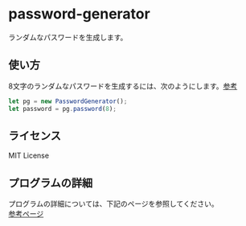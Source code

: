# password-generator
ランダムなパスワードを生成します。
## 使い方
8文字のランダムなパスワードを生成するには、次のようにします。[参考](https://github.com/dekfractal/password-generator/blob/master/test/index.html)
```JavaScript
let pg = new PasswordGenerator();
let password = pg.password(8);
```
## ライセンス
MIT License
## プログラムの詳細
プログラムの詳細については、下記のページを参照してください。  
[参考ページ](https://dekfractal.com/2020/08/08/%e3%80%90javascript%e3%80%91%e3%83%91%e3%82%b9%e3%83%af%e3%83%bc%e3%83%89%e3%82%b8%e3%82%a7%e3%83%8d%e3%83%ac%e3%83%bc%e3%82%bf%e3%82%92%e4%bd%9c%e3%81%a3%e3%81%a6%e3%81%bf%e3%82%88%e3%81%86%ef%bc%81/)
